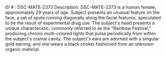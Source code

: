 ID # : DSC-MATE-2373
Description: DSC-MATE-2373 is a human female, approximately 29 years of age. Subject presents an unusual feature on the face, a set of spots running diagonally along the facial features, speculated to be the result of experimental drug use. The subject's head presents a unique characteristic, commonly referred to as the "Rainbow Festival," producing chronic multi-colored lights that pulse periodically from within the subject's cranial cavity. The subject's ears are adorned with a singular gold earring, and she wears a black choker fashioned from an unknown organic material.